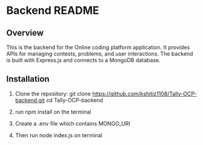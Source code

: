 # Backend README

## Overview

This is the backend for the Online coding platform application. It provides APIs for managing contests, problems, and user interactions. The backend is built with Express.js and connects to a MongoDB database.

## Installation

1. Clone the repository:
   git clone https://github.com/kshitiz1108/Tally-OCP-backend.git
   cd Tally-OCP-backend
   
2. run npm install on the terminal
3. Create a .env file which contains MONGO_URI
4. Then run node index.js on terminal 
